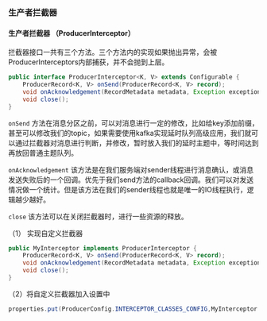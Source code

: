 ### 生产者拦截器

#### 生产者拦截器 （ProducerInterceptor）

拦截器接口一共有三个方法。三个方法内的实现如果抛出异常，会被ProducerInterceptors内部捕获，并不会抛到上层。

```java
public interface ProducerInterceptor<K, V> extends Configurable {
    ProducerRecord<K, V> onSend(ProducerRecord<K, V> record);
    void onAcknowledgement(RecordMetadata metadata, Exception exception);
    void close();
}
```


`onSend` 方法在消息分区之前，可以对消息进行一定的修改，比如给key添加前缀，甚至可以修改我们的topic，如果需要使用kafka实现延时队列高级应用，我们就可以通过拦截器对消息进行判断，并修改，暂时放入我们的延时主题中，等时间达到再放回普通主题队列。

`onAcknowledgement` 该方法是在我们服务端对sender线程进行消息确认，或消息发送失败后的一个回调。优先于我们send方法的callback回调。我们可以对发送情况做一个统计。但是该方法在我们的sender线程也就是唯一的IO线程执行，逻辑越少越好。

`close` 该方法可以在关闭拦截器时，进行一些资源的释放。

（1） 实现自定义拦截器

```java
public MyInterceptor implements ProducerInterceptor {
    ProducerRecord<K, V> onSend(ProducerRecord<K, V> record);
    void onAcknowledgement(RecordMetadata metadata, Exception exception);
    void close();
}
```

（2）将自定义拦截器加入设置中

```java
properties.put(ProducerConfig.INTERCEPTOR_CLASSES_CONFIG,MyInterceptor.getClass.getName());
```


